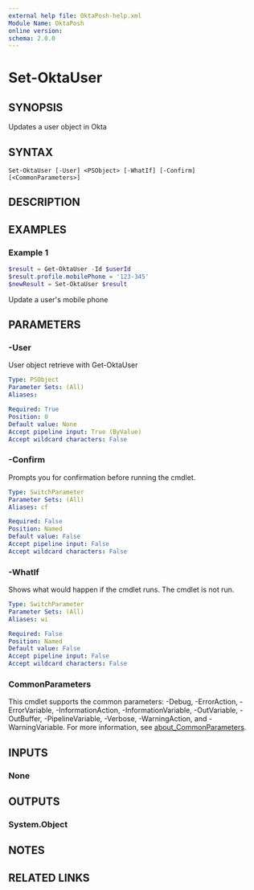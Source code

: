 ```yaml
---
external help file: OktaPosh-help.xml
Module Name: OktaPosh
online version:
schema: 2.0.0
---
```


# Set-OktaUser

## SYNOPSIS
Updates a user object in Okta

## SYNTAX

```
Set-OktaUser [-User] <PSObject> [-WhatIf] [-Confirm] [<CommonParameters>]
```

## DESCRIPTION

## EXAMPLES

### Example 1
```powershell
$result = Get-OktaUser -Id $userId
$result.profile.mobilePhone = '123-345'
$newResult = Set-OktaUser $result
```

Update a user's mobile phone

## PARAMETERS

### -User
User object retrieve with Get-OktaUser

```yaml
Type: PSObject
Parameter Sets: (All)
Aliases:

Required: True
Position: 0
Default value: None
Accept pipeline input: True (ByValue)
Accept wildcard characters: False
```

### -Confirm
Prompts you for confirmation before running the cmdlet.

```yaml
Type: SwitchParameter
Parameter Sets: (All)
Aliases: cf

Required: False
Position: Named
Default value: False
Accept pipeline input: False
Accept wildcard characters: False
```

### -WhatIf
Shows what would happen if the cmdlet runs.
The cmdlet is not run.

```yaml
Type: SwitchParameter
Parameter Sets: (All)
Aliases: wi

Required: False
Position: Named
Default value: False
Accept pipeline input: False
Accept wildcard characters: False
```

### CommonParameters
This cmdlet supports the common parameters: -Debug, -ErrorAction, -ErrorVariable, -InformationAction, -InformationVariable, -OutVariable, -OutBuffer, -PipelineVariable, -Verbose, -WarningAction, and -WarningVariable. For more information, see [about_CommonParameters](http://go.microsoft.com/fwlink/?LinkID=113216).

## INPUTS

### None

## OUTPUTS

### System.Object
## NOTES

## RELATED LINKS
